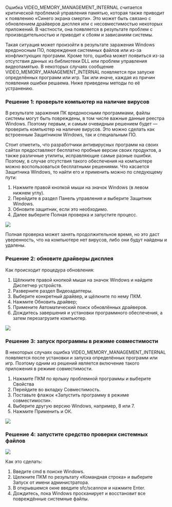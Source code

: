 Ошибка VIDEO_MEMORY_MANAGEMENT_INTERNAL считается критической проблемой управления памятью, которая также приводит к появлению «Синего экрана смерти». Это может быть связано с обновлением драйверов дисплея или с несовместимостью некоторых приложений. В частности, она появляется в результате проблем с производительностью и приводит к сбоям и зависаниям системы.

Такая ситуация может произойти в результате заражения Windows вредоносным ПО, повреждения системных файлов или из-за конфликтующих программ. Кроме того, ошибка может появиться из-за отсутствия данных из библиотеки DLL или проблем управления видеопамятью. В некоторых случаях сообщение VIDEO_MEMORY_MANAGEMENT_INTERNAL появляется при запуске определённых программ или игр. Так или иначе, каждая из причин появления ошибки решаема. Ниже приведены методы по её устранению.

### Решение 1: проверьте компьютер на наличие вирусов

В результате заражения ПК вредоносными программами, файлы системы могут быть повреждены, в том числе важные данные реестра Windows. Поэтому первым, и самым очевидным решением будет — проверить компьютер на наличие вирусов. Это можно сделать как встроенным Защитником Windows, так и специальным ПО.

Стоит отметить, что разработчики антивирусных программ на своих сайтах предоставляют бесплатно пробные версии своих продуктов, а также различные утилиты, исправляющие самые разные ошибки. Поэтому, в случае отсутствия такого обеспечения на компьютере можно воспользоваться бесплатными решениями. Что касается Защитника Windows, то найти его и применить можно по следующему пути:

1. Нажмите правой кнопкой мыши на значок Windows (в левом нижнем углу).
2. Перейдите в раздел Панель управления и выберите Защитник Windows.
3. Обновите защитник, если это необходимо.
4. Далее выберите Полная проверка и запустите процесс.

![](https://telegra.ph/file/ec3e73b5f6d58e189ed51.png)

Полная проверка может занять продолжительное время, но это даст уверенность, что на компьютере нет вирусов, либо они будут найдены и удалены.

### Решение 2: обновите драйверы дисплея

Как происходит процедура обновления:

1. Щёлкните правой кнопкой мыши на значок Windows и найдите Диспетчер устройств.
2. Разверните раздел Видеоадаптеры.
3. Выберите конкретный драйвер, и щёлкните по нему ПКМ.
4. Нажмите Обновить драйвер;
5. Примените Автоматический поиск обновлённых драйверов.
6. Дождитесь завершения и установки программного обеспечения, а затем перезагрузите компьютер.

![](https://telegra.ph/file/0dc4e8390d754022b422c.png)

### Решение 3: запуск программы в режиме совместимости

В некоторых случаях ошибка VIDEO_MEMORY_MANAGEMENT_INTERNAL появляется после установки и запуска определённых программ или игр. Поэтому одним из решений является включение такого приложения в режиме совместимости.

1. Нажмите ПКМ по ярлыку проблемной программы и выберите Свойства
2. Перейдите во вкладку Совместимость.
3. Поставьте флажок «Запустить программу в режиме совместимости».
4. Выберите другую версию Windows, например, 8 или 7.
5. Нажмите Применить и ОК.

![](https://telegra.ph/file/5468b16c540159fff7549.png)

### Решение 4: запустите средство проверки системных файлов

![](https://telegra.ph/file/884000a4530ed49191fce.png)

Как это сделать:

1. Введите cmd в поиске Windows.
2. Щелкните ПКМ по результату «Командная строка» и выберите Запуск от имени администратора.
3. В открывшемся окне введите sfc/scannow и нажмите Enter.
4. Дождитесь, пока Windows просканирует и восстановит все повреждённые системные файлы.